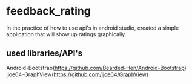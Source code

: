# feedback_rating
In the practice of how to use api's in android studio, created a simple application that will show up ratings graphically.

## used libraries/API's
Android-Bootstrap(https://github.com/Bearded-Hen/Android-Bootstrap)
jjoe64-GraphView(https://github.com/jjoe64/GraphView)

